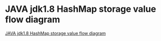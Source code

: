# JAVA jdk1.8 HashMap storage value flow diagram
[JAVA jdk1.8 HashMap storage value flow diagram](https://aiwithcloud.com/2022/09/16/java_jdk1-8_hashmap_storage_value_flow_diagram/)